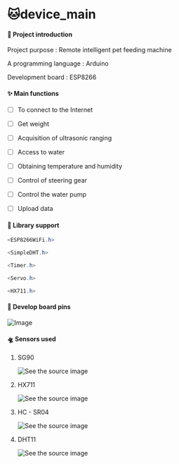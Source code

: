# 🐱device_main



#### 🛫 Project introduction

Project purpose : Remote intelligent pet feeding machine

A programming language : Arduino

Development board : ESP8266



#### ✨ Main functions 

- [ ] To connect to the Internet
- [ ] Get weight
- [ ] Acquisition of ultrasonic ranging
- [ ] Access to water
- [ ] Obtaining temperature and humidity
- [ ] Control of steering gear
- [ ] Control the water pump
- [ ] Upload data



#### 🛒 Library  support

```c#
<ESP8266WiFi.h>

<SimpleDHT.h>

<Timer.h>

<Servo.h>

<HX711.h>
```




#### 🚁 Develop board pins

![Image](admin.assets/Image.png)



#### 🛸 Sensors used

1. SG90

   ![See the source image](https://tse1-mm.cn.bing.net/th/id/OIP-C.z1yStKTYGyRzV2W7nDx6twHaHa?pid=ImgDet&rs=1)

2. HX711

   ![See the source image](https://tse3-mm.cn.bing.net/th/id/OIP-C.TIBzYkRt5bzs-58UtdwC4gHaHa?pid=ImgDet&rs=1)

3. HC - SR04

   ![See the source image](https://tse3-mm.cn.bing.net/th/id/OIP-C.X9wxxxMW-dKFYNtgJrUwPQHaHa?pid=ImgDet&rs=1)

4. DHT11

   ![See the source image](https://tse2-mm.cn.bing.net/th/id/OIP-C.uDVZ6gE4U3FMOevrL5gaZAHaHa?pid=ImgDet&rs=1)

   

   





